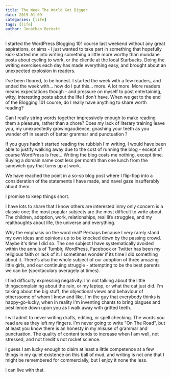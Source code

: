```yaml
---
title: The Week The World Got Bigger
date: 2015-01-09
categories: [life]
tags: [life]
author: Jonathan Beckett
---
```


I started the WordPress Blogging 101 course last weekend without any great aspirations, or aims - I just wanted to take part in something that hopefully kick-started me into writing something a little more worthy than mundane posts about cycling to work, or the clientle at the local Starbucks. Doing the writing exercises each day has made everything easy, and brought about an unexpected explosion in readers.

I've been floored, to be honest. I started the week with a few readers, and ended the week with... how do I put this... more. A lot more. More readers means expectations though - and pressure on myself to post entertaining, witty, interesting posts about the life I don't have. When we get to the end of the Blogging 101 course, do I really have anything to share worth reading?

Can I really string words together impressively enough to make reading them a pleasure, rather than a chore? Does my lack of literary training leave you, my unexpectedly growingaudience, gnashing your teeth as you wander off in search of better grammar and punctuation ?

If you guys hadn't started reading the rubbish I'm writing, I would have been able to justify walking away due to the cost of running the blog - except of course WordPress is free... Writing the blog costs me nothing, except time. Buying a domain name cost less per month than one lunch from the sandwich guy that turns up at work.

We have reached the point in a so-so blog post where I flip-flop into a consideration of the statements I have made, and navel gaze insufferably about them.

I promise to keep things short.

I have lots to share that I know others are interested inmy only concern is a classic one; the most popular subjects are the most difficult to write about. The children, adoption, work, relationships, real life struggles, and my realthoughts about life, the universe and everything.

Why the emphasis on the word real? Perhaps because I very rarely stand my own ideas and opinions up to be knocked down by the passing crowd. Maybe it's time I did so. The one subject I have systematically avoided within the annuls of Tumblr, WordPress, Facebook or Twitter has been my religious faith or lack of it. I sometimes wonder if its time I did something about it. There's also the whole subject of our adoption of three amazing little girls, and our continuing struggle - attempting to be the best parents we can be (spectaculary averagely at times).

I find difficulty expressing negativity. I'm not talking about the little thingscomplaining about the rain, or my laptop, or what the cat just did. I'm talking about the big stuff; the objectional views and behaviour of otherssome of whom I know and like. I'm the guy that everybody thinks is happy-go-lucky, when in reality I'm inventing chants to bring plagues and pestilence down upon you as I walk away with gritted teeth.

I will admit to never writing drafts, editing, or spell checking. The words you read are as they left my fingers. I'm never going to write "On The Road", but at least you know there is an honesty in my misuse of grammar and punctuation. The quality of content tends to increase when I am well, not stressed, and not tiredit's not rocket science.

I guess I am lucky enough to claim at least a little competence at a few things in my quiet existence on this ball of mud, and writing is not one that I might be remembered for commercially, but I enjoy it none the less.

I can live with that.